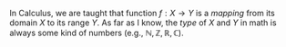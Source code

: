 In Calculus, we are taught that function $f: X →Y$ is a _mapping_ from its domain $X$ to its range $Y$. As far as I know, the _type_ of $X$ and $Y$ in math is always some kind of numbers (e.g., $\mathbb{N}, \mathbb{Z}, \mathbb{R}, \mathbb{C}$).
